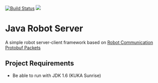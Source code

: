 [![Build Status](https://travis-ci.org/nnadeau/robot-communication-java.svg?branch=master)](https://travis-ci.org/nnadeau/robot-communication-java)
[![](https://jitpack.io/v/nnadeau/robot-communication-java.svg)](https://jitpack.io/#nnadeau/robot-communication-java)

# Java Robot Server
A simple robot server-client framework based on [Robot Communication Protobuf Packets](https://github.com/nnadeau/robot-communication-packet-proto)

## Project Requirements
- Be able to run with JDK 1.6 (KUKA Sunrise)
